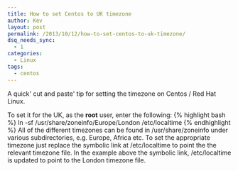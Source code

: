 ```yaml
---
title: How to set Centos to UK timezone
author: Kev
layout: post
permalink: /2013/10/12/how-to-set-centos-to-uk-timezone/
dsq_needs_sync:
  - 1
categories:
  - Linux
tags:
  - centos
---
```

A quick' cut and paste' tip for setting the timezone on Centos / Red Hat Linux.

To set it for the UK, as the **root** user, enter the following:
{% highlight bash %}
ln -sf /usr/share/zoneinfo/Europe/London /etc/localtime
{% endhighlight %}
All of the different timezones can be found in /usr/share/zoneinfo under various subdirectories, e.g. Europe, Africa etc. To set the appropriate timezone just replace the symbolic link at /etc/localtime to point the the relevant timezone file. In the example above the symbolic link, /etc/localtime is updated to point to the London timezone file.
